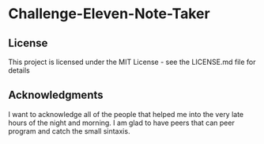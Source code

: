 # Challenge-Eleven-Note-Taker

## License

This project is licensed under the MIT License - see the LICENSE.md file for details

## Acknowledgments
I want to acknowledge all of the people that helped me into the very late hours of the night and morning. I am glad to have peers that can peer program and catch the small sintaxis. 
